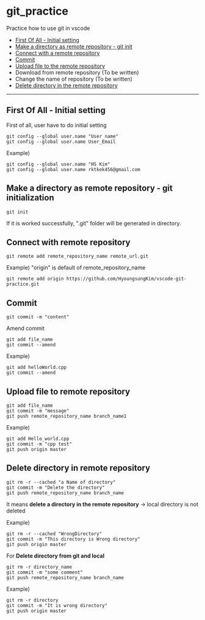 # git_practice

Practice how to use git in vscode

- [First Of All - Initial setting](#first-of-all---initial-setting)
- [Make a directory as remote repository - git init](#make-a-directory-as-remote-repository---git-initialization)
- [Connect with a remote repository](#connect-with-remote-repository)
- [Commit](##commit)
- [Upload file to the remote repository](#upload-file-to-remote-repository)
- Download from remote repository (To be written)
- Change the name of repository (To be written)
- [Delete directory in the remote repository](#delete-directory-in-remote-repository)

----

## First Of All - Initial setting

First of all, user have to do initial setting  

```git
git config --global user.name "User name"
git config --global user.name User_Email
```

Example)

```git
git config --global user.name "HS Kim"
git config --global user.name rktkek456@gmail.com
```

## Make a directory as remote repository - git initialization

```git
git init  
```

If it is worked successfully, ".git" folder will be generated in directory.

## Connect with remote repository

```git
git remote add remote_repository_name remote_url.git  
```

Example) "origin" is default of remote_repository_name

```git
git remote add origin https://github.com/HyoungsungKim/vscode-git-practice.git
```

## Commit

```git
git commit -m "content"
```

Amend commit

```git
git add file_name
git commit --amend
```

Example)

```git
git add helloWorld.cpp
git commit --amend
```

## Upload file to remote repository

```git
git add file_name
git commit -m "message"
git push remote_repository_name branch_name1
```  

Example)

```git
git add Hello_world.cpp  
git commit -m "cpp test"  
git push origin master
```  

## Delete directory in remote repository

```git
git rm -r --cached "a Name of directory"
git commit -m "Delete the directory"
git push remote_repository_name branch_name
```

It means **delete a directory in the remote repository** -> local directory is not deleted

Example)

```git
git rm -r --cached "WrongDirectory"  
git commit -m "This directory is Wrong directory"  
git push origin master  
```

For **Delete directory from git and local**

```git
git rm -r directory_name
git commit -m "some comment"
git push remote_repository_name branch_name
```

Example)

```git
git rm -r directory
git commit -m "It is wrong directory"
git push origin master
```